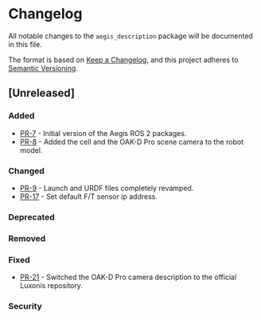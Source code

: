 # Changelog

All notable changes to the `aegis_description` package will be documented in this file.

The format is based on [Keep a Changelog](https://keepachangelog.com/en/1.1.0/),
and this project adheres to [Semantic Versioning](https://semver.org/spec/v2.0.0.html).

## [Unreleased]

### Added

* [PR-7](https://github.com/AGH-CEAI/aegis_ros/pull/7) - Initial version of the Aegis ROS 2 packages.
* [PR-8](https://github.com/AGH-CEAI/aegis_ros/pull/8) - Added the cell and the OAK-D Pro scene camera to the robot model.

### Changed

* [PR-9](https://github.com/AGH-CEAI/aegis_ros/pull/9) - Launch and URDF files completely revamped.
* [PR-17](https://github.com/AGH-CEAI/aegis_ros/pull/17) - Set default F/T sensor ip address.

### Deprecated

### Removed

### Fixed

* [PR-21](https://github.com/AGH-CEAI/aegis_ros/pull/21) - Switched the OAK-D Pro camera description to the official Luxonis repository.

### Security
